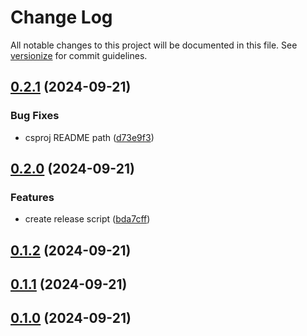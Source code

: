 # Change Log

All notable changes to this project will be documented in this file. See [versionize](https://github.com/versionize/versionize) for commit guidelines.

<a name="0.2.1"></a>
## [0.2.1](https://www.github.com/koko-u/DotnetHelpers/releases/tag/v0.2.1) (2024-09-21)

### Bug Fixes

* csproj README path ([d73e9f3](https://www.github.com/koko-u/DotnetHelpers/commit/d73e9f3ab83933f0fafd483dc3a18b752d475e74))

<a name="0.2.0"></a>
## [0.2.0](https://www.github.com/koko-u/DotnetHelpers/releases/tag/v0.2.0) (2024-09-21)

### Features

* create release script ([bda7cff](https://www.github.com/koko-u/DotnetHelpers/commit/bda7cff0ec3190b5c43f8b9808816798bb262973))

<a name="0.1.2"></a>
## [0.1.2](https://www.github.com/koko-u/DotnetHelpers/releases/tag/v0.1.2) (2024-09-21)

<a name="0.1.1"></a>
## [0.1.1](https://www.github.com/koko-u/DotnetHelpers/releases/tag/v0.1.1) (2024-09-21)

<a name="0.1.0"></a>
## [0.1.0](https://www.github.com/koko-u/DotnetHelpers/releases/tag/v0.1.0) (2024-09-21)

